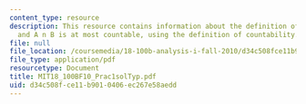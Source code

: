 ```yaml
---
content_type: resource
description: This resource contains information about the definition of compactness
  and A n B is at most countable, using the definition of countability.
file: null
file_location: /coursemedia/18-100b-analysis-i-fall-2010/d34c508fce11b9010406ec267e58aedd_MIT18_100BF10_Prac1solTyp.pdf
file_type: application/pdf
resourcetype: Document
title: MIT18_100BF10_Prac1solTyp.pdf
uid: d34c508f-ce11-b901-0406-ec267e58aedd
---
```


